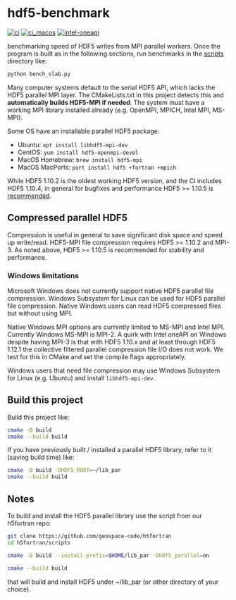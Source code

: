 # hdf5-benchmark

[![ci](https://github.com/scivision/hdf5-benchmark/actions/workflows/ci.yml/badge.svg)](https://github.com/scivision/hdf5-benchmark/actions/workflows/ci.yml)
[![ci_macos](https://github.com/scivision/hdf5-benchmark/actions/workflows/ci_macos.yml/badge.svg)](https://github.com/scivision/hdf5-benchmark/actions/workflows/ci_macos.yml)
[![intel-oneapi](https://github.com/scivision/hdf5-benchmark/actions/workflows/intel-oneapi.yml/badge.svg)](https://github.com/scivision/hdf5-benchmark/actions/workflows/intel-oneapi.yml)

benchmarking speed of HDF5 writes from MPI parallel workers.
Once the program is built as in the following sections, run benchmarks in the [scripts](./scripts) directory like:

```sh
python bench_slab.py
```

Many computer systems default to the serial HDF5 API, which lacks the HDF5 parallel MPI layer.
The CMakeLists.txt in this project detects this and **automatically builds HDF5-MPI if needed**.
The system must have a working MPI library installed already (e.g. OpenMPI, MPICH, Intel MPI, MS-MPI).

Some OS have an installable parallel HDF5 package:

* Ubuntu: `apt install libhdf5-mpi-dev`
* CentOS: `yum install hdf5-openmpi-devel`
* MacOS Homebrew: `brew install hdf5-mpi`
* MacOS MacPorts: `port install hdf5 +fortran +mpich`

While HDF5 1.10.2 is the oldest working HDF5 version, and the CI includes HDF5 1.10.4, in general for bugfixes and performance HDF5 >= 1.10.5 is [recommended](https://portal.hdfgroup.org/display/knowledge/OpenMPI+Build+Issues).

## Compressed parallel HDF5

Compression is useful in general to save significant disk space and speed up write/read.
HDF5-MPI file compression requires HDF5 >= 1.10.2 and MPI-3.
As noted above, HDF5 >= 1.10.5 is recommended for stability and performance.

### Windows limitations

Microsoft Windows does not currently support native HDF5 parallel file compression.
Windows Subsystem for Linux can be used for HDF5 parallel file compression.
Native Windows users can read HDF5 compressed files but without using MPI.

Native Windows MPI options are currently limited to MS-MPI and Intel MPI.
Currently Windows MS-MPI is MPI-2.
A quirk with Intel oneAPI on Windows despite having MPI-3 is that with HDF5 1.10.x and at least through HDF5 1.12.1 the collective filtered parallel compression file I/O does not work.
We test for this in CMake and set the compile flags appropriately.

Windows users that need file compression may use Windows Subsystem for Linux (e.g. Ubuntu) and install `libhdf5-mpi-dev`.

## Build this project

Build this project like:

```sh
cmake -B build
cmake --build build
```

If you have previously built / installed a parallel HDF5 library, refer to it (saving build time) like:

```sh
cmake -B build -DHDF5_ROOT=~/lib_par
cmake --build build
```

## Notes

To build and install the HDF5 parallel library use the script from our h5fortran repo:

```sh
git clone https://github.com/geospace-code/h5fortran
cd h5fortran/scripts

cmake -B build --install-prefix=$HOME/lib_par -Dhdf5_parallel=on

cmake --build build
```

that will build and install HDF5 under ~/lib_par (or other directory of your choice).
